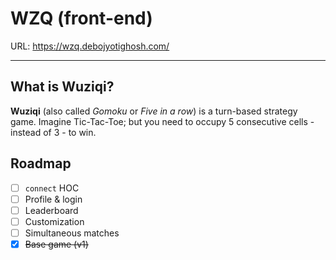 # WZQ (front-end)

URL: https://wzq.debojyotighosh.com/

---

## What is Wuziqi?

**Wuziqi** (also called _Gomoku_ or _Five in a row_) is a turn-based strategy game. Imagine Tic-Tac-Toe; but you need to occupy 5 consecutive cells - instead of 3 - to win.

## Roadmap

- [ ] `connect` HOC
- [ ] Profile & login
- [ ] Leaderboard
- [ ] Customization
- [ ] Simultaneous matches
- [x] ~~Base game (v1)~~